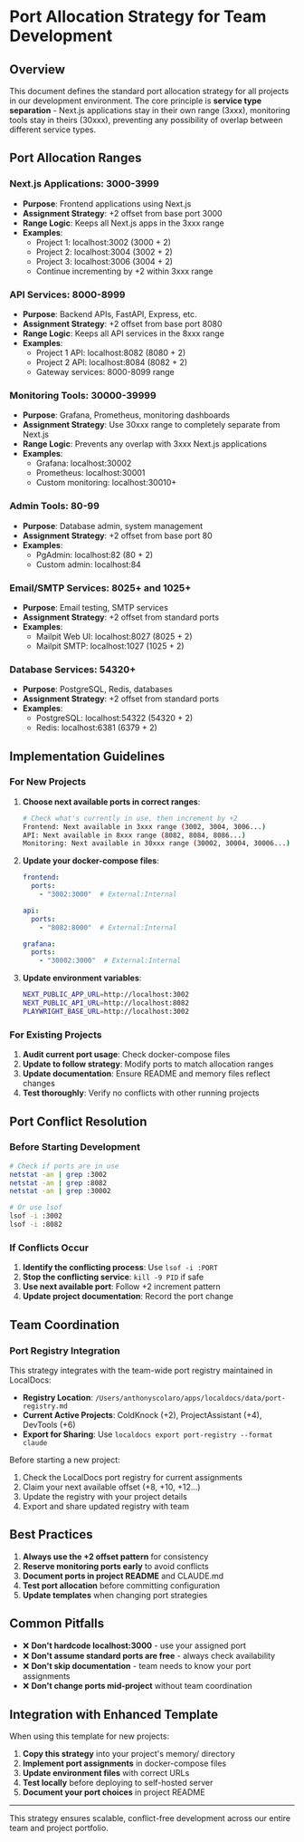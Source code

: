 # Port Allocation Strategy for Team Development

## Overview

This document defines the standard port allocation strategy for all projects in our development environment. The core principle is **service type separation** - Next.js applications stay in their own range (3xxx), monitoring tools stay in theirs (30xxx), preventing any possibility of overlap between different service types.

## Port Allocation Ranges

### Next.js Applications: 3000-3999
- **Purpose**: Frontend applications using Next.js
- **Assignment Strategy**: +2 offset from base port 3000
- **Range Logic**: Keeps all Next.js apps in the 3xxx range
- **Examples**:
  - Project 1: localhost:3002 (3000 + 2)
  - Project 2: localhost:3004 (3002 + 2) 
  - Project 3: localhost:3006 (3004 + 2)
  - Continue incrementing by +2 within 3xxx range

### API Services: 8000-8999
- **Purpose**: Backend APIs, FastAPI, Express, etc.
- **Assignment Strategy**: +2 offset from base port 8080
- **Range Logic**: Keeps all API services in the 8xxx range
- **Examples**:
  - Project 1 API: localhost:8082 (8080 + 2)
  - Project 2 API: localhost:8084 (8082 + 2)
  - Gateway services: 8000-8099 range

### Monitoring Tools: 30000-39999  
- **Purpose**: Grafana, Prometheus, monitoring dashboards
- **Assignment Strategy**: Use 30xxx range to completely separate from Next.js
- **Range Logic**: Prevents any overlap with 3xxx Next.js applications
- **Examples**:
  - Grafana: localhost:30002
  - Prometheus: localhost:30001  
  - Custom monitoring: localhost:30010+

### Admin Tools: 80-99
- **Purpose**: Database admin, system management
- **Assignment Strategy**: +2 offset from base port 80
- **Examples**:
  - PgAdmin: localhost:82 (80 + 2)
  - Custom admin: localhost:84

### Email/SMTP Services: 8025+ and 1025+
- **Purpose**: Email testing, SMTP services
- **Assignment Strategy**: +2 offset from standard ports
- **Examples**:
  - Mailpit Web UI: localhost:8027 (8025 + 2)
  - Mailpit SMTP: localhost:1027 (1025 + 2)

### Database Services: 54320+
- **Purpose**: PostgreSQL, Redis, databases
- **Assignment Strategy**: +2 offset from standard ports
- **Examples**:
  - PostgreSQL: localhost:54322 (54320 + 2)
  - Redis: localhost:6381 (6379 + 2)

## Implementation Guidelines

### For New Projects

1. **Choose next available ports in correct ranges**:
   ```bash
   # Check what's currently in use, then increment by +2
   Frontend: Next available in 3xxx range (3002, 3004, 3006...)
   API: Next available in 8xxx range (8082, 8084, 8086...)
   Monitoring: Next available in 30xxx range (30002, 30004, 30006...)
   ```

3. **Update your docker-compose files**:
   ```yaml
   frontend:
     ports:
       - "3002:3000"  # External:Internal
   
   api:
     ports:
       - "8082:8000"  # External:Internal
   
   grafana:
     ports:
       - "30002:3000"  # External:Internal
   ```

4. **Update environment variables**:
   ```bash
   NEXT_PUBLIC_APP_URL=http://localhost:3002
   NEXT_PUBLIC_API_URL=http://localhost:8082
   PLAYWRIGHT_BASE_URL=http://localhost:3002
   ```

### For Existing Projects

1. **Audit current port usage**: Check docker-compose files
2. **Update to follow strategy**: Modify ports to match allocation ranges  
3. **Update documentation**: Ensure README and memory files reflect changes
4. **Test thoroughly**: Verify no conflicts with other running projects

## Port Conflict Resolution

### Before Starting Development
```bash
# Check if ports are in use
netstat -an | grep :3002
netstat -an | grep :8082
netstat -an | grep :30002

# Or use lsof
lsof -i :3002
lsof -i :8082
```

### If Conflicts Occur
1. **Identify the conflicting process**: Use `lsof -i :PORT`
2. **Stop the conflicting service**: `kill -9 PID` if safe
3. **Use next available port**: Follow +2 increment pattern
4. **Update project documentation**: Record the port change

## Team Coordination

### Port Registry Integration
This strategy integrates with the team-wide port registry maintained in LocalDocs:
- **Registry Location**: `/Users/anthonyscolaro/apps/localdocs/data/port-registry.md`
- **Current Active Projects**: ColdKnock (+2), ProjectAssistant (+4), DevTools (+6)
- **Export for Sharing**: Use `localdocs export port-registry --format claude`

Before starting a new project:
1. Check the LocalDocs port registry for current assignments
2. Claim your next available offset (+8, +10, +12...)
3. Update the registry with your project details
4. Export and share updated registry with team

## Best Practices

1. **Always use the +2 offset pattern** for consistency
2. **Reserve monitoring ports early** to avoid conflicts
3. **Document ports in project README** and CLAUDE.md
4. **Test port allocation** before committing configuration
5. **Update templates** when changing port strategies

## Common Pitfalls

- ❌ **Don't hardcode localhost:3000** - use your assigned port  
- ❌ **Don't assume standard ports are free** - always check availability
- ❌ **Don't skip documentation** - team needs to know your port assignments
- ❌ **Don't change ports mid-project** without team coordination

## Integration with Enhanced Template

When using this template for new projects:

1. **Copy this strategy** into your project's memory/ directory
2. **Implement port assignments** in docker-compose files
3. **Update environment files** with correct URLs
4. **Test locally** before deploying to self-hosted server
5. **Document your port choices** in project README

---

This strategy ensures scalable, conflict-free development across our entire team and project portfolio.